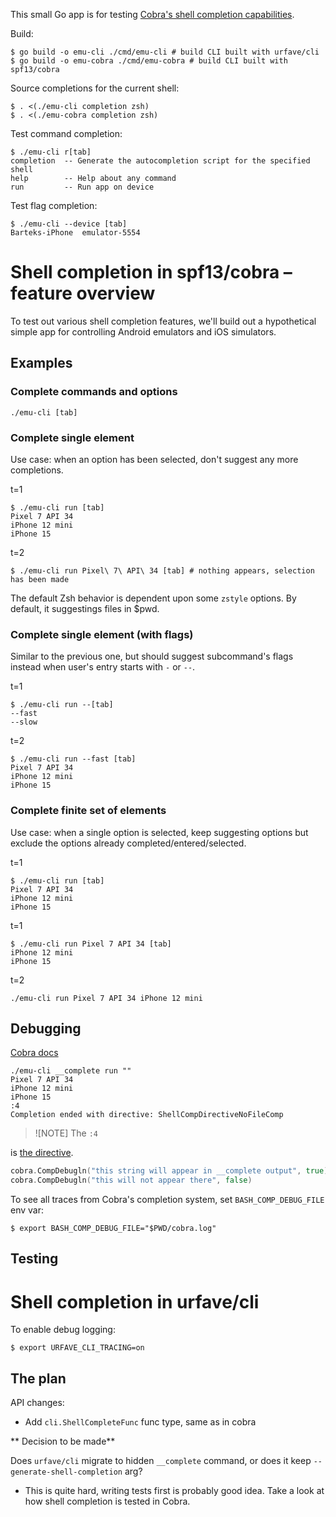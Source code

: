 This small Go app is for testing [Cobra's shell completion capabilities][docs].

Build:

```console
$ go build -o emu-cli ./cmd/emu-cli # build CLI built with urfave/cli
$ go build -o emu-cobra ./cmd/emu-cobra # build CLI built with spf13/cobra
```

Source completions for the current shell:

```console
$ . <(./emu-cli completion zsh)
$ . <(./emu-cobra completion zsh)
```

Test command completion:

```console
$ ./emu-cli r[tab]
completion  -- Generate the autocompletion script for the specified shell
help        -- Help about any command
run         -- Run app on device
```

Test flag completion:

```console
$ ./emu-cli --device [tab]
Barteks-iPhone  emulator-5554
```

# Shell completion in spf13/cobra – feature overview

To test out various shell completion features, we'll build out a hypothetical simple app for controlling Android
emulators and iOS simulators.

## Examples

### Complete commands and options

```console
./emu-cli [tab]
```

### Complete single element

Use case: when an option has been selected, don't suggest any more completions.

t=1

```console
$ ./emu-cli run [tab]
Pixel 7 API 34
iPhone 12 mini
iPhone 15
```

t=2

```console
$ ./emu-cli run Pixel\ 7\ API\ 34 [tab] # nothing appears, selection has been made
```

The default Zsh behavior is dependent upon some `zstyle` options. By default, it suggestings files in $pwd.

### Complete single element (with flags)

Similar to the previous one, but should suggest subcommand's flags instead when user's entry
starts with `-` or `--`.

t=1

```console
$ ./emu-cli run --[tab]
--fast
--slow
```

t=2

```console
$ ./emu-cli run --fast [tab]
Pixel 7 API 34
iPhone 12 mini
iPhone 15
```

### Complete finite set of elements

Use case: when a single option is selected, keep suggesting options but exclude the options already
completed/entered/selected.

t=1

```console
$ ./emu-cli run [tab]
Pixel 7 API 34
iPhone 12 mini
iPhone 15
```

t=1

```console
$ ./emu-cli run Pixel 7 API 34 [tab]
iPhone 12 mini
iPhone 15
```

t=2

```console
./emu-cli run Pixel 7 API 34 iPhone 12 mini
```

[docs]: https://github.com/spf13/cobra/blob/v1.8.0/site/content/completions/_index.md

## Debugging

[Cobra docs](https://github.com/spf13/cobra/blob/v1.8.0/site/content/completions/_index.md#debugging)

```console
./emu-cli __complete run ""
Pixel 7 API 34
iPhone 12 mini
iPhone 15
:4
Completion ended with directive: ShellCompDirectiveNoFileComp
```

> ![NOTE]
> The `:4`
>
is [the directive](https://github.com/spf13/cobra/blob/756ba6dad61458cbbf7abecfc502d230574c57d2/completions.go#L43-L44).

```go
cobra.CompDebugln("this string will appear in __complete output", true)
cobra.CompDebugln("this will not appear there", false)
```

To see all traces from Cobra's completion system, set `BASH_COMP_DEBUG_FILE` env
var:

```console
$ export BASH_COMP_DEBUG_FILE="$PWD/cobra.log"
```

## Testing

# Shell completion in urfave/cli

To enable debug logging:

```console
$ export URFAVE_CLI_TRACING=on
```

## The plan

API changes:

- Add `cli.ShellCompleteFunc` func type, same as in cobra


** Decision to be made**

Does `urfave/cli` migrate to hidden `__complete` command,
or does it keep `--generate-shell-completion` arg?


- This is quite hard, writing tests first is probably good idea. Take a look at
  how shell completion is tested in Cobra.

